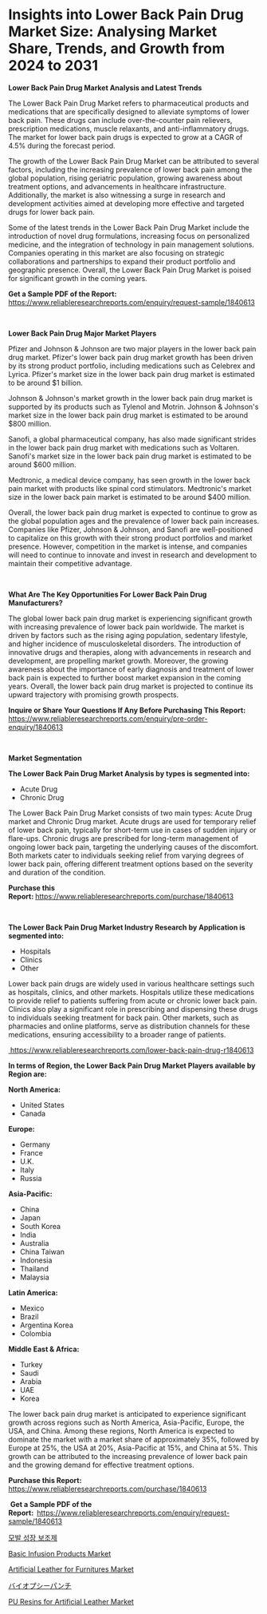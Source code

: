 <p><h1>Insights into Lower Back Pain Drug Market Size: Analysing Market Share, Trends, and Growth from 2024 to 2031</h1></p><p><strong>Lower Back Pain Drug Market Analysis and Latest Trends</strong></p>
<p><p>The Lower Back Pain Drug Market refers to pharmaceutical products and medications that are specifically designed to alleviate symptoms of lower back pain. These drugs can include over-the-counter pain relievers, prescription medications, muscle relaxants, and anti-inflammatory drugs. The market for lower back pain drugs is expected to grow at a CAGR of 4.5% during the forecast period.</p><p>The growth of the Lower Back Pain Drug Market can be attributed to several factors, including the increasing prevalence of lower back pain among the global population, rising geriatric population, growing awareness about treatment options, and advancements in healthcare infrastructure. Additionally, the market is also witnessing a surge in research and development activities aimed at developing more effective and targeted drugs for lower back pain.</p><p>Some of the latest trends in the Lower Back Pain Drug Market include the introduction of novel drug formulations, increasing focus on personalized medicine, and the integration of technology in pain management solutions. Companies operating in this market are also focusing on strategic collaborations and partnerships to expand their product portfolio and geographic presence. Overall, the Lower Back Pain Drug Market is poised for significant growth in the coming years.</p></p>
<p><strong>Get a Sample PDF of the Report:&nbsp;</strong> <a href="https://www.reliableresearchreports.com/enquiry/request-sample/1840613">https://www.reliableresearchreports.com/enquiry/request-sample/1840613</a></p>
<p>&nbsp;</p>
<p><strong>Lower Back Pain Drug Major Market Players</strong></p>
<p><p>Pfizer and Johnson & Johnson are two major players in the lower back pain drug market. Pfizer's lower back pain drug market growth has been driven by its strong product portfolio, including medications such as Celebrex and Lyrica. Pfizer's market size in the lower back pain drug market is estimated to be around $1 billion.</p><p>Johnson & Johnson's market growth in the lower back pain drug market is supported by its products such as Tylenol and Motrin. Johnson & Johnson's market size in the lower back pain drug market is estimated to be around $800 million.</p><p>Sanofi, a global pharmaceutical company, has also made significant strides in the lower back pain drug market with medications such as Voltaren. Sanofi's market size in the lower back pain drug market is estimated to be around $600 million.</p><p>Medtronic, a medical device company, has seen growth in the lower back pain market with products like spinal cord stimulators. Medtronic's market size in the lower back pain market is estimated to be around $400 million.</p><p>Overall, the lower back pain drug market is expected to continue to grow as the global population ages and the prevalence of lower back pain increases. Companies like Pfizer, Johnson & Johnson, and Sanofi are well-positioned to capitalize on this growth with their strong product portfolios and market presence. However, competition in the market is intense, and companies will need to continue to innovate and invest in research and development to maintain their competitive advantage.</p></p>
<p>&nbsp;</p>
<p><strong>What Are The Key Opportunities For Lower Back Pain Drug Manufacturers?</strong></p>
<p><p>The global lower back pain drug market is experiencing significant growth with increasing prevalence of lower back pain worldwide. The market is driven by factors such as the rising aging population, sedentary lifestyle, and higher incidence of musculoskeletal disorders. The introduction of innovative drugs and therapies, along with advancements in research and development, are propelling market growth. Moreover, the growing awareness about the importance of early diagnosis and treatment of lower back pain is expected to further boost market expansion in the coming years. Overall, the lower back pain drug market is projected to continue its upward trajectory with promising growth prospects.</p></p>
<p><strong>Inquire or Share Your Questions If Any Before Purchasing This Report:</strong> <a href="https://www.reliableresearchreports.com/enquiry/pre-order-enquiry/1840613">https://www.reliableresearchreports.com/enquiry/pre-order-enquiry/1840613</a></p>
<p>&nbsp;</p>
<p><strong>Market Segmentation</strong></p>
<p><strong>The Lower Back Pain Drug Market Analysis by types is segmented into:</strong></p>
<p><ul><li>Acute Drug</li><li>Chronic Drug</li></ul></p>
<p><p>The Lower Back Pain Drug Market consists of two main types: Acute Drug market and Chronic Drug market. Acute drugs are used for temporary relief of lower back pain, typically for short-term use in cases of sudden injury or flare-ups. Chronic drugs are prescribed for long-term management of ongoing lower back pain, targeting the underlying causes of the discomfort. Both markets cater to individuals seeking relief from varying degrees of lower back pain, offering different treatment options based on the severity and duration of the condition.</p></p>
<p><strong>Purchase this Report:&nbsp;</strong><a href="https://www.reliableresearchreports.com/purchase/1840613">https://www.reliableresearchreports.com/purchase/1840613</a></p>
<p>&nbsp;</p>
<p><strong>The Lower Back Pain Drug Market Industry Research by Application is segmented into:</strong></p>
<p><ul><li>Hospitals</li><li>Clinics</li><li>Other</li></ul></p>
<p><p>Lower back pain drugs are widely used in various healthcare settings such as hospitals, clinics, and other markets. Hospitals utilize these medications to provide relief to patients suffering from acute or chronic lower back pain. Clinics also play a significant role in prescribing and dispensing these drugs to individuals seeking treatment for back pain. Other markets, such as pharmacies and online platforms, serve as distribution channels for these medications, ensuring accessibility to a broader range of patients.</p></p>
<p><a href="https://www.reliableresearchreports.com/lower-back-pain-drug-r1840613">&nbsp;https://www.reliableresearchreports.com/lower-back-pain-drug-r1840613</a></p>
<p><strong>In terms of Region, the Lower Back Pain Drug Market Players available by Region are:</strong></p>
<p>
    <p> <strong> North America: </strong>
        <ul>
            <li>United States</li>
            <li>Canada</li>
        </ul>
        </p> 
    <p> <strong> Europe: </strong>
        <ul>
            <li>Germany</li>
            <li>France</li>
            <li>U.K.</li>
            <li>Italy</li>
            <li>Russia</li>
        </ul>
        </p> 
    <p> <strong> Asia-Pacific: </strong>
        <ul>
            <li>China</li>
            <li>Japan</li>
            <li>South Korea</li>
            <li>India</li>
            <li>Australia</li>
            <li>China Taiwan</li>
            <li>Indonesia</li>
            <li>Thailand</li>
            <li>Malaysia</li>
        </ul>
        </p> 
    <p> <strong> Latin America: </strong>
        <ul>
            <li>Mexico</li>
            <li>Brazil</li>
            <li>Argentina Korea</li>
            <li>Colombia</li>
        </ul>
        </p> 
    <p> <strong> Middle East & Africa: </strong>
        <ul>
            <li>Turkey</li>
            <li>Saudi</li>
            <li>Arabia</li>
            <li>UAE</li>
            <li>Korea</li>
        </ul>
    </p>
    </p>
<p><p>The lower back pain drug market is anticipated to experience significant growth across regions such as North America, Asia-Pacific, Europe, the USA, and China. Among these regions, North America is expected to dominate the market with a market share of approximately 35%, followed by Europe at 25%, the USA at 20%, Asia-Pacific at 15%, and China at 5%. This growth can be attributed to the increasing prevalence of lower back pain and the growing demand for effective treatment options.</p></p>
<p><strong>Purchase this Report: </strong><a href="https://www.reliableresearchreports.com/purchase/1840613">https://www.reliableresearchreports.com/purchase/1840613</a></p>
<p>&nbsp;<strong>Get a Sample PDF of the Report:&nbsp;&nbsp;</strong><a href="https://www.reliableresearchreports.com/enquiry/request-sample/1840613">https://www.reliableresearchreports.com/enquiry/request-sample/1840613</a></p>
<p><strong></strong></p>
<p><p><a href="https://github.com/vsckjg50460/Market-Research-Report-List-2/blob/main/428068159313.md">모발 성장 보조제</a></p><p><a href="https://github.com/lubmix/Market-Research-Report-List-2/blob/main/basic-infusion-products-market.md">Basic Infusion Products Market</a></p><p><a href="https://issuu.com/reportprime-2/docs/artificial-leather-for-furnitures-market-size-2030">Artificial Leather for Furnitures Market</a></p><p><a href="https://github.com/andym141978/Market-Research-Report-List-1/blob/main/530822559317.md">バイオプシーパンチ</a></p><p><a href="https://issuu.com/reportprime-2/docs/pu-resins-for-artificial-leather-market-size-2030.">PU Resins for Artificial Leather Market</a></p></p>